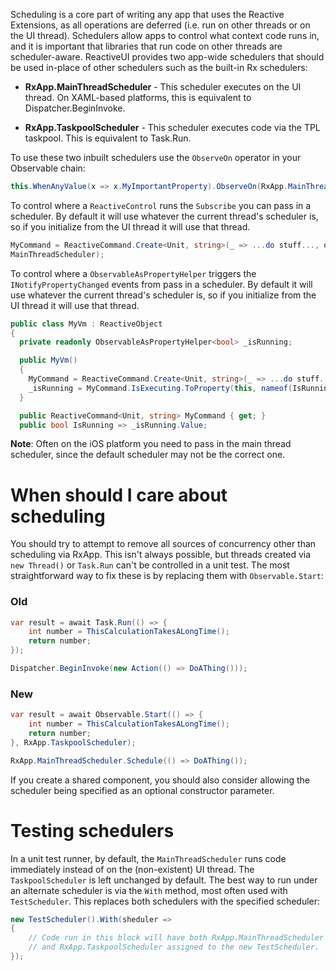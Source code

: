 Scheduling is a core part of writing any app that uses the Reactive Extensions, as all operations are deferred (i.e. run on other threads or on the UI thread). Schedulers allow apps to control what context code runs in, and it is important that libraries that run code on other threads are scheduler-aware. ReactiveUI provides two app-wide schedulers that should be used in-place of other schedulers such as the built-in Rx schedulers:

* **RxApp.MainThreadScheduler** - This scheduler executes on the UI thread. On XAML-based platforms, this is equivalent to Dispatcher.BeginInvoke.

* **RxApp.TaskpoolScheduler** - This scheduler executes code via the TPL taskpool. This is equivalent to Task.Run.

To use these two inbuilt schedulers use the `ObserveOn` operator in your Observable chain:

```cs
this.WhenAnyValue(x => x.MyImportantProperty).ObserveOn(RxApp.MainThreadScheduler).Subscribe(x => ...);
```

To control where a `ReactiveControl` runs the `Subscribe` you can pass in a scheduler. By default it will use whatever the current thread's scheduler is, so if you initialize from the UI thread it will use that thread.

```cs
MyCommand = ReactiveCommand.Create<Unit, string>(_ => ...do stuff..., outputScheduler: RxApp.
MainThreadScheduler);
```

To control where a `ObservableAsPropertyHelper` triggers the `INotifyPropertyChanged` events from pass in a scheduler. By default it will use whatever the current thread's scheduler is, so if you initialize from the UI thread it will use that thread.

```cs
public class MyVm : ReactiveObject
{
  private readonly ObservableAsPropertyHelper<bool> _isRunning;

  public MyVm()
  {
    MyCommand = ReactiveCommand.Create<Unit, string>(_ => ...do stuff..., outputScheduler: RxApp.MainThreadScheduler);
    _isRunning = MyCommand.IsExecuting.ToProperty(this, nameof(IsRunning), scheduler: RxApp.MainThreadScheduler);  
  }

  public ReactiveCommand<Unit, string> MyCommand { get; }
  public bool IsRunning => _isRunning.Value;
```

**Note**: Often on the iOS platform you need to pass in the main thread scheduler, since the default scheduler may not be the correct one.

# When should I care about scheduling

You should try to attempt to remove all sources of concurrency other than scheduling via RxApp. This isn't always possible, but threads created via `new Thread()` or `Task.Run` can't be controlled in a unit test. The most straightforward way to fix these is by replacing them with `Observable.Start`:

### Old

```csharp
var result = await Task.Run(() => {
    int number = ThisCalculationTakesALongTime();
    return number;
});

Dispatcher.BeginInvoke(new Action(() => DoAThing()));
```

### New

```csharp
var result = await Observable.Start(() => {
    int number = ThisCalculationTakesALongTime();
    return number;
}, RxApp.TaskpoolScheduler);

RxApp.MainThreadScheduler.Schedule(() => DoAThing());
```

If you create a shared component, you should also consider allowing the scheduler being specified as an optional constructor parameter.

# Testing schedulers

In a unit test runner, by default, the `MainThreadScheduler` runs code immediately instead of on the (non-existent) UI thread. The `TaskpoolScheduler` is left unchanged by default. The best way to run under an alternate scheduler is via the `With` method, most often used with `TestScheduler`. This replaces both schedulers with the specified scheduler:

```csharp
new TestScheduler().With(sheduler => 
{
    // Code run in this block will have both RxApp.MainThreadScheduler
    // and RxApp.TaskpoolScheduler assigned to the new TestScheduler.
});
```
